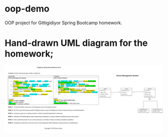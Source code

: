 # oop-demo
OOP project for Gittigidiyor Spring Bootcamp homework.

# Hand-drawn UML diagram for the homework;

![plot](./resources/SMS.jpg)